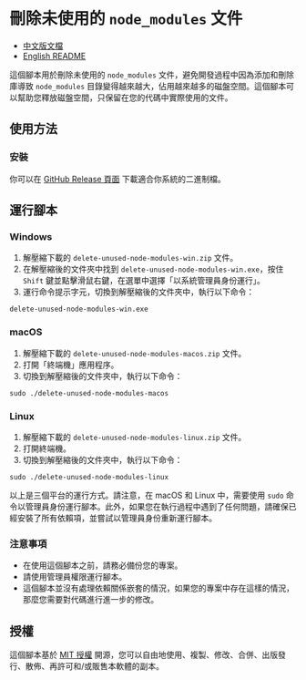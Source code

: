 # 刪除未使用的 `node_modules` 文件

- [中文版文檔](README_zh.md)
- [English README](README.md)

這個腳本用於刪除未使用的 `node_modules` 文件，避免開發過程中因為添加和刪除庫導致 `node_modules` 目錄變得越來越大，佔用越來越多的磁盤空間。這個腳本可以幫助您釋放磁盤空間，只保留在您的代碼中實際使用的文件。

## 使用方法

### 安裝

你可以在 [GitHub Release 頁面](https://github.com/tc3oliver/delete-unused-node-modules/releases) 下載適合你系統的二進制檔。

## 運行腳本

### Windows

1. 解壓縮下載的 `delete-unused-node-modules-win.zip` 文件。
2. 在解壓縮後的文件夾中找到 `delete-unused-node-modules-win.exe`，按住 `Shift` 鍵並點擊滑鼠右鍵，在選單中選擇「以系統管理員身份運行」。
3. 運行命令提示字元，切換到解壓縮後的文件夾中，執行以下命令：

```
delete-unused-node-modules-win.exe
```

### macOS

1. 解壓縮下載的 `delete-unused-node-modules-macos.zip` 文件。
2. 打開「終端機」應用程序。
3. 切換到解壓縮後的文件夾中，執行以下命令：

```
sudo ./delete-unused-node-modules-macos
```

### Linux

1. 解壓縮下載的 `delete-unused-node-modules-linux.zip` 文件。
2. 打開終端機。
3. 切換到解壓縮後的文件夾中，執行以下命令：

```
sudo ./delete-unused-node-modules-linux
```

以上是三個平台的運行方式。請注意，在 macOS 和 Linux 中，需要使用 `sudo` 命令以管理員身份運行腳本。此外，如果您在執行過程中遇到了任何問題，請確保已經安裝了所有依賴項，並嘗試以管理員身份重新運行腳本。

### 注意事項

- 在使用這個腳本之前，請務必備份您的專案。
- 請使用管理員權限運行腳本。
- 這個腳本並沒有處理依賴關係嵌套的情況，如果您的專案中存在這樣的情況，那麼您需要對代碼進行進一步的修改。

## 授權

這個腳本基於 [MIT 授權](LICENSE) 開源，您可以自由地使用、複製、修改、合併、出版發行、散佈、再許可和/或販售本軟體的副本。
